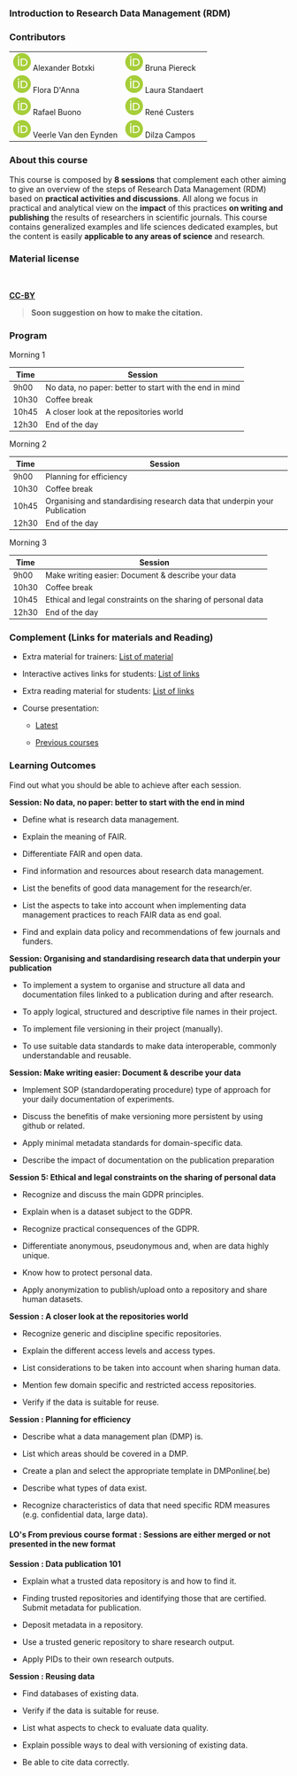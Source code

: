 ### Introduction to Research Data Management (RDM)

### Contributors

|  |  |
|--|--|
|[![ORCID](https://raw.githubusercontent.com/vibbits/rdm-introductory-course/main/images/logos/32px-ORCID_iD.svg.png)](https://orcid.org/0000-0001-6691-4233) Alexander Botxki | [![ORCID](https://raw.githubusercontent.com/vibbits/rdm-introductory-course/main/images/logos/32px-ORCID_iD.svg.png)](https://orcid.org/0000-0001-5958-0669) Bruna Piereck |
|[![ORCID](https://raw.githubusercontent.com/vibbits/rdm-introductory-course/main/images/logos/32px-ORCID_iD.svg.png)](https://orcid.org/0000-0003-4665-6673) Flora D'Anna | [![ORCID](https://raw.githubusercontent.com/vibbits/rdm-introductory-course/main/images/logos/32px-ORCID_iD.svg.png)](https://orcid.org/0000-0003-1208-4160) Laura Standaert |
| [![ORCID](https://raw.githubusercontent.com/vibbits/rdm-introductory-course/main/images/logos/32px-ORCID_iD.svg.png)](https://orcid.org/0000-0002-6675-3836) Rafael Buono |[![ORCID](https://raw.githubusercontent.com/vibbits/rdm-introductory-course/main/images/logos/32px-ORCID_iD.svg.png)](https://orcid.org/0000-0003-1382-3543) René Custers |
| [![ORCID](https://raw.githubusercontent.com/vibbits/rdm-introductory-course/main/images/logos/32px-ORCID_iD.svg.png)](https://orcid.org/0000-0003-2542-2747) Veerle Van den Eynden |[![ORCID](https://raw.githubusercontent.com/vibbits/rdm-introductory-course/main/images/logos/32px-ORCID_iD.svg.png)](https://orcid.org/0009-0005-0193-5224) Dilza Campos |

### About this course

This course is composed by **8 sessions** that complement each other aiming to give an overview of the steps of Research Data Management (RDM) based on **practical activities and discussions**. All along we focus in practical and analytical view on the **impact** of this practices **on writing and publishing** the results of researchers in scientific journals. This course contains generalized examples and life sciences dedicated examples, but the content is easily **applicable to any areas of science** and research.

### Material license

<img src="https://raw.githubusercontent.com/vibbits/rdm-course-2022/main/images/logos/CC-by.png" title="" alt="" width="143">

[**CC-BY**](https://creativecommons.org/licenses/by/4.0/)

> **Soon suggestion on how to make the citation.**

### Program

Morning 1

| Time  | Session                                                                   |
| ----- | ------------------------------------------------------------------------- |
| 9h00  | No data, no paper: better to start with the end in mind                   |
| 10h30 | Coffee break                                                              |
| 10h45 | A closer look at the repositories world                                   |
| 12h30 | End of the day                                                            |

Morning 2

| Time  | Session                                                                   |
| ----- | ------------------------------------------------------------------------- |
| 9h00  | Planning for efficiency                                                   |
| 10h30 | Coffee break                                                              |
| 10h45 | Organising and standardising research data that underpin your Publication |
| 12h30 | End of the day                                                            |


Morning 3

| Time  | Session                                                                   |
| ----- | ------------------------------------------------------------------------- |
| 9h00  | Make writing easier: Document & describe your data                        |
| 10h30 | Coffee break                                                              |
| 10h45 | Ethical and legal constraints on the sharing of personal data             |
| 12h30 | End of the day                                                            |


### Complement (Links for materials and Reading)

- Extra material for trainers: [List of material](https://github.com/vibbits/rdm-course-2022/blob/main/activities/Material_4trainers.md)

- Interactive actives links for students: [List of links](https://github.com/vibbits/rdm-introductory-course/blob/main/activities/Material_ACTIVITY_LINKS.md)

- Extra reading material for students: [List of links](https://github.com/vibbits/rdm-introductory-course/blob/main/activities/Material_4trainers.md)

- Course presentation:
  
  - [Latest](https://github.com/vibbits/rdm-introductory-course/tree/main/presentations)
  
  - [Previous courses](https://github.com/vibbits/rdm-introductory-course/tags)

### Learning Outcomes

Find out what you should be able to achieve after each session.

**Session: No data, no paper: better to start with the end in mind**

- Define what is research data management.

- Explain the meaning of FAIR.

- Differentiate FAIR and open data.

- Find information and resources about research data management.

- List the benefits of good data management for the research/er.

- List the aspects to take into account when implementing data management practices to reach FAIR data as end goal.

- Find and explain data policy and recommendations of few journals and funders.

**Session: Organising and standardising research data that underpin your publication**

- To implement a system to organise and structure all data and documentation files linked to a publication during and after research.

- To apply logical, structured and descriptive file names in their project.

- To implement file versioning in their project (manually).

- To use suitable data standards to make data interoperable, commonly understandable and reusable.

**Session: Make writing easier: Document & describe your data**

- Implement SOP (standardoperating procedure) type of approach for your daily documentation of experiments.

- Discuss the benefitis of make versioning more persistent by using github or related.

- Apply minimal metadata standards for domain-specific data.

- Describe the impact of documentation on the publication preparation


**Session 5: Ethical and legal constraints on the sharing of personal data**

- Recognize and discuss the main GDPR principles.

- Explain when is a dataset subject to the GDPR.

- Recognize practical consequences of the GDPR.

- Differentiate anonymous, pseudonymous and, when are data highly unique.

- Know how to protect personal data.

- Apply anonymization to publish/upload onto a repository and share human datasets.


**Session : A closer look at the repositories world**

- Recognize generic and discipline specific repositories.

- Explain the different access levels and access types.

- List considerations to be taken into account when sharing human data.

- Mention few domain specific and restricted access repositories.

- Verify if the data is suitable for reuse.


**Session : Planning for efficiency**

- Describe what a data management plan (DMP) is.

- List which areas should be covered in a DMP.

- Create a plan and select the appropriate template in DMPonline(.be)

- Describe what types of data exist.

- Recognize characteristics of data that need specific RDM measures (e.g. confidential data, large data).

#### LO's From previous course format :  Sessions are either merged or not presented in the new format

**Session : Data publication 101**

- Explain what a trusted data repository is and how to find it.

- Finding trusted repositories and identifying those that are certified.
  Submit metadata for publication.

- Deposit metadata in a repository.

- Use a trusted generic repository to share research output.

- Apply PIDs to their own research outputs.


**Session : Reusing data**

- Find databases of existing data.

- Verify if the data is suitable for reuse.

- List what aspects to check to evaluate data quality.

- Explain possible ways to deal with versioning of existing data.

- Be able to cite data correctly.

